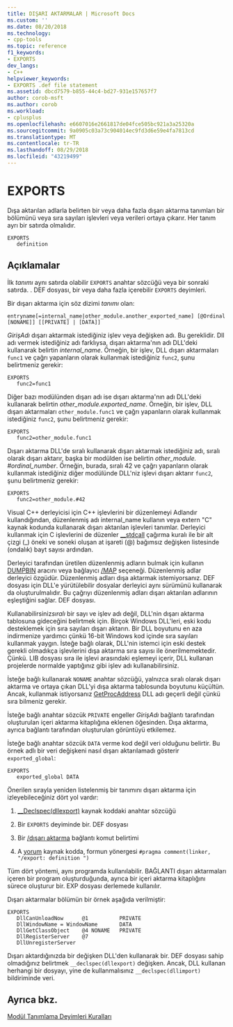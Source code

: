 ```yaml
---
title: DIŞARI AKTARMALAR | Microsoft Docs
ms.custom: ''
ms.date: 08/20/2018
ms.technology:
- cpp-tools
ms.topic: reference
f1_keywords:
- EXPORTS
dev_langs:
- C++
helpviewer_keywords:
- EXPORTS .def file statement
ms.assetid: dbcd7579-b855-44c4-bd27-931e157657f7
author: corob-msft
ms.author: corob
ms.workload:
- cplusplus
ms.openlocfilehash: e6607016e2661817de04fce505bc921a3a25320a
ms.sourcegitcommit: 9a0905c03a73c904014ec9fd3d6e59e4fa7813cd
ms.translationtype: MT
ms.contentlocale: tr-TR
ms.lasthandoff: 08/29/2018
ms.locfileid: "43219499"
---
```

# <a name="exports"></a>EXPORTS

Dışa aktarılan adlarla belirten bir veya daha fazla dışarı aktarma tanımları bir bölümünü veya sıra sayıları işlevleri veya verileri ortaya çıkarır. Her tanım ayrı bir satırda olmalıdır.  
  
```DEF  
EXPORTS  
   definition  
```  
  
## <a name="remarks"></a>Açıklamalar  

İlk *tanımı* aynı satırda olabilir `EXPORTS` anahtar sözcüğü veya bir sonraki satırda. . DEF dosyası, bir veya daha fazla içerebilir `EXPORTS` deyimleri.  
  
Bir dışarı aktarma için söz dizimi *tanımı* olan:  
  
```DEF
entryname[=internal_name|other_module.another_exported_name] [@Ordinal [NONAME]] [[PRIVATE] | [DATA]]
```

*GirişAdı* dışarı aktarmak istediğiniz işlev veya değişken adı. Bu gereklidir. Dll adı vermek istediğiniz adı farklıysa, dışarı aktarma'nın adı DLL'deki kullanarak belirtin *internal_name*. Örneğin, bir işlev, DLL dışarı aktarmaları `func1` ve çağrı yapanların olarak kullanmak istediğiniz `func2`, şunu belirtmeniz gerekir:

```DEF
EXPORTS
   func2=func1
```

Diğer bazı modülünden dışarı adı ise dışarı aktarma'nın adı DLL'deki kullanarak belirtin *other_module.exported_name*. Örneğin, bir işlev, DLL dışarı aktarmaları `other_module.func1` ve çağrı yapanların olarak kullanmak istediğiniz `func2`, şunu belirtmeniz gerekir:

```DEF
EXPORTS
   func2=other_module.func1
```

Dışarı aktarma DLL'de sıralı kullanarak dışarı aktarmak istediğiniz adı, sıralı olarak dışarı aktarır, başka bir modülden ise belirtin *other_module. #ordinal_number*. Örneğin, burada, sıralı 42 ve çağrı yapanların olarak kullanmak istediğiniz diğer modülünde DLL'niz işlevi dışarı aktarır `func2`, şunu belirtmeniz gerekir:

```DEF
EXPORTS
   func2=other_module.#42
```

Visual C++ derleyicisi için C++ işlevlerini bir düzenlemeyi Adlandır kullandığından, düzenlenmiş adı internal_name kullanın veya extern "C" kaynak kodunda kullanarak dışarı aktarılan işlevleri tanımlar. Derleyici kullanmak için C işlevlerini de düzenler [__stdcall](../../cpp/stdcall.md) çağırma kuralı ile bir alt çizgi (_) öneki ve soneki oluşan at işareti (@) bağımsız değişken listesinde (ondalık) bayt sayısı ardından.  
  
Derleyici tarafından üretilen düzenlenmiş adların bulmak için kullanın [DUMPBIN](../../build/reference/dumpbin-reference.md) aracını veya bağlayıcı [/MAP](../../build/reference/map-generate-mapfile.md) seçeneği. Düzenlenmiş adlar derleyici özgüdür. Düzenlenmiş adları dışa aktarmak istemiyorsanız. DEF dosyası için DLL'e yürütülebilir dosyalar derleyici aynı sürümünü kullanarak da oluşturulmalıdır. Bu çağrıyı düzenlenmiş adları dışarı aktarılan adlarının eşleştiğini sağlar. DEF dosyası.  
  
Kullanabilirsiniz*sıralı* bir sayı ve işlev adı değil, DLL'nin dışarı aktarma tablosuna gideceğini belirtmek için. Birçok Windows DLL'leri, eski kodu desteklemek için sıra sayıları dışarı aktarın. Bir DLL boyutunu en aza indirmenize yardımcı çünkü 16-bit Windows kod içinde sıra sayıları kullanmak yaygın. İsteğe bağlı olarak, DLL'nin istemci için eski destek gerekli olmadıkça işlevlerini dışa aktarma sıra sayısı ile önerilmemektedir. Çünkü. LIB dosyası sıra ile işlevi arasındaki eşlemeyi içerir, DLL kullanan projelerde normalde yaptığınız gibi işlev adı kullanabilirsiniz.  
  
İsteğe bağlı kullanarak `NONAME` anahtar sözcüğü, yalnızca sıralı olarak dışarı aktarma ve ortaya çıkan DLL'yi dışa aktarma tablosunda boyutunu küçültün. Ancak, kullanmak istiyorsanız [GetProcAddress](https://msdn.microsoft.com/library/windows/desktop/ms683212.aspx) DLL adı geçerli değil çünkü sıra bilmeniz gerekir.  
  
İsteğe bağlı anahtar sözcük `PRIVATE` engeller *GirişAdı* bağlantı tarafından oluşturulan içeri aktarma kitaplığına eklenen öğesinden. Dışa aktarma, ayrıca bağlantı tarafından oluşturulan görüntüyü etkilemez.  
  
İsteğe bağlı anahtar sözcük `DATA` verme kod değil veri olduğunu belirtir. Bu örnek adlı bir veri değişkeni nasıl dışarı aktarılamadı gösterir `exported_global`:  
  
```DEF  
EXPORTS  
   exported_global DATA  
```  
  
Önerilen sırayla yeniden listelenmiş bir tanımını dışarı aktarma için izleyebileceğiniz dört yol vardır:  
  
1.  [__Declspec(dllexport)](../../cpp/dllexport-dllimport.md) kaynak koddaki anahtar sözcüğü  
  
2.  Bir `EXPORTS` deyiminde bir. DEF dosyası  
  
3.  Bir [/dışarı aktarma](../../build/reference/export-exports-a-function.md) bağlantı komut belirtimi  
  
4.  A [yorum](../../preprocessor/comment-c-cpp.md) kaynak kodda, formun yönergesi `#pragma comment(linker, "/export: definition ")`  
  
Tüm dört yöntemi, aynı programda kullanılabilir. BAĞLANTI dışarı aktarmaları içeren bir program oluşturduğunda, ayrıca bir içeri aktarma kitaplığını sürece oluşturur bir. EXP dosyası derlemede kullanılır.  
  
Dışarı aktarmalar bölümün bir örnek aşağıda verilmiştir:  
  
```DEF  
EXPORTS  
   DllCanUnloadNow      @1          PRIVATE  
   DllWindowName = WindowName       DATA  
   DllGetClassObject    @4 NONAME   PRIVATE  
   DllRegisterServer    @7  
   DllUnregisterServer  
```  
  
Dışarı aktardığınızda bir değişken DLL'den kullanarak bir. DEF dosyası sahip olmadığınız belirtmek `__declspec(dllexport)` değişken. Ancak, DLL kullanan herhangi bir dosyayı, yine de kullanmalısınız `__declspec(dllimport)` bildiriminde veri.  
  
## <a name="see-also"></a>Ayrıca bkz.

[Modül Tanımlama Deyimleri Kuralları](../../build/reference/rules-for-module-definition-statements.md)
